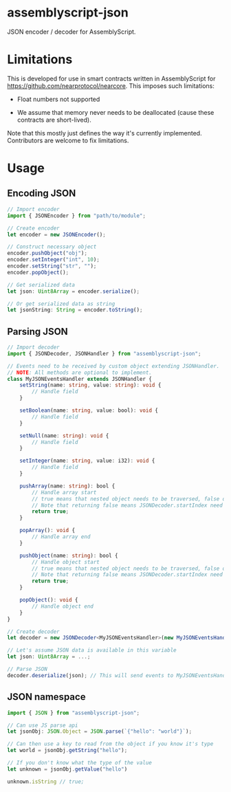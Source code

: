 # assemblyscript-json

JSON encoder / decoder for AssemblyScript.

# Limitations

This is developed for use in smart contracts written in AssemblyScript for https://github.com/nearprotocol/nearcore.
This imposes such limitations:

- Float numbers not supported

- We assume that memory never needs to be deallocated (cause these contracts are short-lived).

Note that this mostly just defines the way it's currently implemented. Contributors are welcome to fix limitations.

# Usage

## Encoding JSON

```ts
// Import encoder
import { JSONEncoder } from "path/to/module";

// Create encoder
let encoder = new JSONEncoder();

// Construct necessary object
encoder.pushObject("obj");
encoder.setInteger("int", 10);
encoder.setString("str", "");
encoder.popObject();

// Get serialized data
let json: Uint8Array = encoder.serialize();

// Or get serialized data as string
let jsonString: String = encoder.toString();

```

## Parsing JSON

```ts
// Import decoder
import { JSONDecoder, JSONHandler } from "assemblyscript-json";

// Events need to be received by custom object extending JSONHandler.
// NOTE: All methods are optional to implement.
class MyJSONEventsHandler extends JSONHandler {
    setString(name: string, value: string): void {
        // Handle field
    }

    setBoolean(name: string, value: bool): void {
        // Handle field
    }

    setNull(name: string): void {
        // Handle field
    }

    setInteger(name: string, value: i32): void {
        // Handle field
    }

    pushArray(name: string): bool {
        // Handle array start
        // true means that nested object needs to be traversed, false otherwise
        // Note that returning false means JSONDecoder.startIndex need to be updated by handler
        return true;
    }

    popArray(): void {
        // Handle array end
    }

    pushObject(name: string): bool {
        // Handle object start
        // true means that nested object needs to be traversed, false otherwise
        // Note that returning false means JSONDecoder.startIndex need to be updated by handler
        return true;
    }

    popObject(): void {
        // Handle object end
    }
}

// Create decoder
let decoder = new JSONDecoder<MyJSONEventsHandler>(new MyJSONEventsHandler());

// Let's assume JSON data is available in this variable
let json: Uint8Array = ...;

// Parse JSON
decoder.deserialize(json); // This will send events to MyJSONEventsHandler

```

## JSON namespace

```ts
import { JSON } from "assemblyscript-json";

// Can use JS parse api
let jsonObj: JSON.Object = JSON.parse(`{"hello": "world"}`);

// Can then use a key to read from the object if you know it's type
let world = jsonObj.getString("hello");

// If you don't know what the type of the value
let unknown = jsonObj.getValue("hello")

unknown.isString // true;
```
